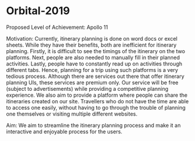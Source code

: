 # Orbital-2019

 Proposed Level of Achievement: Apollo 11

 Motivation:
	Currently, itinerary planning is done on word docs or excel sheets. While they have their benefits, both are inefficient for itinerary planning. Firstly, it is difficult to see the timings of the itinerary on the two platforms. Next, people are also needed to manually fill in their planned activities. Lastly, people have to constantly read up on activities through different tabs. Hence, planning for a trip using such platforms is a very tedious process. 
	Although there are services out there that offer itinerary planning UIs, these services are premium only. Our service will be free (subject to advertisements) while providing a competitive planning experience. 
	We also aim to provide a platform where people can share the itineraries created on our site. Travellers who do not have the time are able to access one easily, without having to go through the trouble of planning one themselves or visiting multiple different websites.

 Aim:
	We aim to streamline the itinerary planning process and make it an interactive and enjoyable process for the users.


